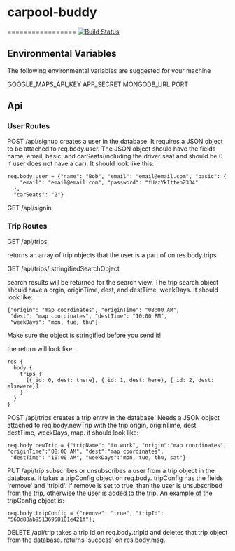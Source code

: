 # carpool-buddy
=================
[![Build Status](https://travis-ci.org/carpool-buddy/carpool-buddy.svg)](https://travis-ci.org/carpool-buddy/carpool-buddy)

## Environmental Variables

The following environmental variables are suggested for your machine

GOOGLE_MAPS_API_KEY
APP_SECRET
MONGODB_URL
PORT

## Api

### User Routes

POST /api/signup
  creates a user in the database. It requires a JSON object to be attached
  to req.body.user. The JSON object should have the fields name, email, basic,
  and carSeats(including the driver seat and should be 0 if user does
  not have a car). It should look like this:

```
req.body.user = {"name": "Bob", "email": "email@email.com", "basic": {
    "email": "email@email.com", "password": "fUzzYkIttenZ334"
  },
  "carSeats": "2"}
```

GET /api/signin

### Trip Routes

GET /api/trips

  returns an array of trip objects that the user is
  a part of on res.body.trips

GET /api/trips/:stringifiedSearchObject

  search results will be returned for the search view. The trip search object should have a
  orgin, originTime, dest, and destTime, weekDays. It should look like:

```
{"origin": "map coordinates", "originTime": "08:00 AM",
 "dest": "map coordinates", "destTime": "10:00 PM",
 "weekDays": "mon, tue, thu"}
```

  Make sure the object is stringified before you send it!

  the return will look like:
```
res {
  body {
    trips {
      [{_id: 0, dest: there}, {_id: 1, dest: here}, {_id: 2, dest: elsewere}]
    }
  }
}
```

POST /api/trips
  creates a trip entry in the database. Needs a JSON object
  attached to req.body.newTrip with the trip origin, originTime, dest,
  destTime, weekDays, map. it should look like:

```
req.body.newTrip = {"tripName": "to work", "origin":"map coordinates", "originTime":"08:00 AM", "dest":"map coordinates",
 "destTime": "10:00 AM", "weekDays":"mon, tue, thu, sat"}
```

PUT /api/trip
  subscribes or unsubscribes a user from a trip object in the database.
  It takes a tripConfig object on req.body. tripConfig has the fields
  'remove' and 'tripId'. If remove is set to true, than the
  user is unsubscribed from the trip, otherwise the user is added to the
  trip. An example of the tripConfig object is:

```
req.body.tripConfig = {"remove": "true", "tripId": "560d88ab95136958181e421f"};
```

DELETE /api/trip
  takes a trip id on req.body.tripId and deletes that trip object from the database.
  returns 'success' on res.body.msg.
